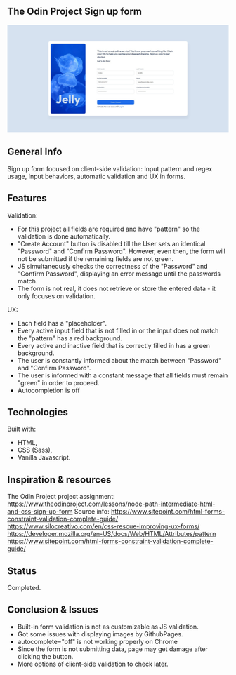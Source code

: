 ## The Odin Project Sign up form

![The Odin Project Sign up form screen](https://raw.githubusercontent.com/TomekLeszczynski/Odin-Project-Sign-up-form/1a917f995fafff8487269a872438caa85cef2fbb/img/APP%20SCREEN.jpg)

## General Info

Sign up form focused on client-side validation: Input pattern and regex usage, Input behaviors, automatic validation and UX in forms.

## Features

Validation:

- For this project all fields are required and have "pattern" so the validation is done automatically.
- "Create Account" button is disabled till the User sets an identical "Password" and "Confirm Password". However, even then, the form will not be submitted if the remaining fields are not green.
- JS simultaneously checks the correctness of the "Password" and "Confirm Password", displaying an error message until the passwords match.
- The form is not real, it does not retrieve or store the entered data - it only focuses on validation.

UX:

- Each field has a "placeholder".
- Every active input field that is not filled in or the input does not match the "pattern" has a red background.
- Every active and inactive field that is correctly filled in has a green background.
- The user is constantly informed about the match between "Password" and "Confirm Password".
- The user is informed with a constant message that all fields must remain "green" in order to proceed.
- Autocompletion is off

## Technologies

Built with:

- HTML,
- CSS (Sass),
- Vanilla Javascript.

## Inspiration & resources

The Odin Project project assignment:
https://www.theodinproject.com/lessons/node-path-intermediate-html-and-css-sign-up-form
Source info:
https://www.sitepoint.com/html-forms-constraint-validation-complete-guide/
https://www.silocreativo.com/en/css-rescue-improving-ux-forms/
https://developer.mozilla.org/en-US/docs/Web/HTML/Attributes/pattern
https://www.sitepoint.com/html-forms-constraint-validation-complete-guide/

## Status

Completed.

## Conclusion & Issues
* Built-in form validation is not as customizable as JS validation.
* Got some issues with displaying images by GithubPages.
* autocomplete="off" is not working properly on Chrome
* Since the form is not submitting data, page may get damage after clicking the button.
* More options of client-side validation to check later.

